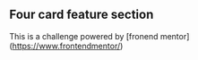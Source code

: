 ## Four card feature section

This is a challenge powered by [fronend mentor] (https://www.frontendmentor/)
